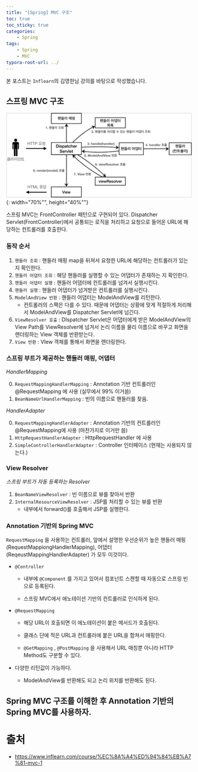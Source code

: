 ```yaml
---
title: "[Spring] MVC 구조"
toc: true
toc_sticky: true
categories: 
    - Spring
tags:
    - Spring
    - MVC
typora-root-url: ../
---
```




본 포스트는 `Inflearn`의 김영한님 강의를 바탕으로 작성했습니다.





## 스프링 MVC 구조

![img1](/assets/images/16_1.png){: width="70%"", height="40%""}



스프링 MVC는 FrontController 패턴으로 구현되어 있다. Dispatcher Servlet(FrontController)에서 공통되는 로직을 처리하고 요청으로 들어온 URL에 해당하는  컨트롤러를 호출한다.







### 동작 순서

1. `핸들러 조회` : 핸들러 매핑 map을 뒤져서 요청한 URL에 해당하는 컨트롤러가 있는지 확인한다.
2. `핸들러 어댑터 조회` : 해당 핸들러를 실행할 수 있는 어댑터가 존재하는 지 확인한다.
3. `핸들러 어댑터 실행` : 핸들러 어댑터에 컨트롤러를 넘겨서 실행시킨다.
4. `핸들러 실행` : 핸들러 어댑터가 넘겨받은 컨트롤러를 실행시킨다.
5. `ModelAndView 반환` : 핸들러 어댑터는 ModelAndView를 리턴한다.
   * 컨트롤러의 스팩은 다를 수 있다. 때문에 어댑터는 상황에 맞게 적절하게 처리해서 ModelAndView를 Dispatcher Servlet에 넘긴다.
6. `ViewResolver 호출`  : DIspatcher Servlet은 어댑터에게 받은 ModelAndView의 View Path를 ViewResolver에 넘겨서 논리 이름을 물리 이름으로 바꾸고 화면을 랜더링하는 View 객체를 반환받는다.
7. `View 반환` : VIew 객체를 통해서 화면을 랜더링한다.







### 스프링 부트가 제공하는 핸들러 매핑, 어댑터

*HandlerMapping*

0. `RequestMappingHandlerMapping` : Annotation 기반 컨트롤러인 @RequestMapping 에 사용 (실무에서 99% 이거씀)
1. `BeanNameUrlHandlerMapping` : 빈의 이름으로 핸들러를 찾음.

*HandlerAdapter*

0. `RequestMappingHandlerAdapter` : Annotation 기반의 컨트롤러인 @RequestMapping에 사용 (마찬가지로 이거만 씀)
1. `HttpRequestHandlerAdapter` : HttpRequestHandler 에 사용
2. `SimpleControllerHandlerAdapter` : Controller 인터페이스 (현재는 사용되지 않는다.)







### View Resolver

*스프링 부트가 자동 등록하는 Resolver*

1. `BeanNameViewResolver` : 빈 이름으로 뷰를 찾아서 반환
2. `InternalResourceViewResolver` : JSP를 처리할 수 있는 뷰를 반환
   * 내부에서 forward()를 호출해서 JSP를 실행한다.







### Annotation 기반의 Spring MVC

`RequestMapping` 을 사용하는 컨트롤러, 앞에서 설명한 우선순위가 높은 핸들러 매핑(RequestMappiongHandlerMapping), 어댑터(ReqeustMappingHandlerAdapter) 가 모두 이것이다.



* `@Controller`

  * 내부에 `@Component` 를 가지고 있어서 컴포넌트 스캔할 때 자동으로 스프링 빈으로 등록된다.

  * 스프링 MVC에서 애노테이션 기반의 컨트롤러로 인식하게 된다.

* `@RequestMapping`

  * 해당 URL이 호출되면 이 에노테이션이 붙은 메서드가 호출된다.

  * 클래스 단에 적은 URL과 컨트롤러에 붙은 URL을 합쳐서 매핑한다.
  * `@GetMapping` , `@PostMapping` 을 사용해서 URL 매칭뿐 아니라 HTTP Method도 구분할 수 있다.

* 다양한 리턴값이 가능하다.
  * ModelAndView를 반환해도 되고 논리 위치를 반환해도 된다.





## Spring MVC 구조를 이해한 후 Annotation 기반의 Spring MVC를 사용하자.


# 출처
* https://www.inflearn.com/course/%EC%8A%A4%ED%94%84%EB%A7%81-mvc-1






